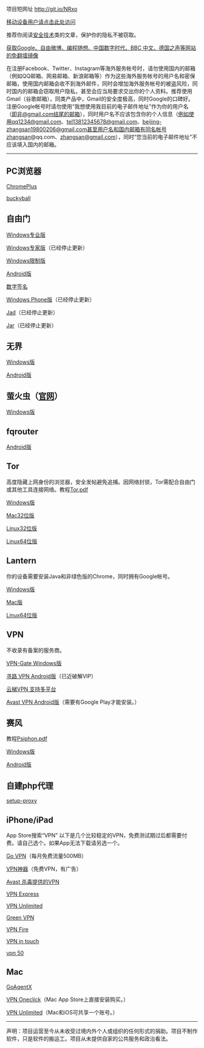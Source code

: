 项目短网址 http://git.io/NRxo

<a href="https://github.com/fqtool/wiki/blob/master/README.md">移动设备用户请点击此处访问</a>

推荐你阅读<a href="https://github.com/fqtool/wiki/blob/master/Recommend.md" target="_blank">安全技术</a>类的文章，保护你的隐私不被窃取。

<a href="https://github.com/greatfire/wiki" target="_blank">获取Google、自由微博、编程随想、中国数字时代、BBC 中文、德国之声等网站的免翻墙镜像</a>

在注册Facebook、Twitter、Instagram等海外服务帐号时，请勿使用国内的邮箱（例如QQ邮箱、网易邮箱、新浪邮箱等）作为这些海外服务帐号的用户名和密保邮箱，使用国内邮箱会收不到海外邮件，同时会增加海外服务帐号的被盗风险，同时国内的邮箱会窃取用户隐私，甚至会应当局要求交出你的个人资料。推荐使用Gmail（谷歌邮箱），同类产品中，Gmail的安全度极高，同时Google的口碑好。注册Google帐号时请勿使用“我想使用我目前的电子邮件地址”作为你的用户名（即非@gmail.com结尾的邮箱），同时用户名不应该包含你的个人信息（例如使用qq1234@gmail.com、tel13812345678@gmail.com、beijing-zhangsan19800206@gmail.com甚至用户名和国内邮箱有同名帐号zhangsan@qq.com、zhangsan@gmail.com），同时“您当前的电子邮件地址”不应该填入国内的邮箱。

***

## PC浏览器

<a href="https://github.com/comeforu2012/truth/wiki/ChromePlus" target="_blank">ChromePlus</a>

<a href="https://raw.githubusercontent.com/qtunnel-studio/buckyball/master/buckyball1.0.35.7.exe" target="_blank">buckyball</a>

## 自由门

<a href="https://my.pcloud.com/publink/show?code=XZmLJkZrCXnTlJ0E6YU0kF7cRac9R7tXI87" target="_blank">Windows专业版</a>

<a href="https://my.pcloud.com/publink/show?code=XZMvF7ZOOBs336KbYpVJEvi4l9hjSxiuTdV" target="_blank">Windows专家版</a>（已经停止更新）

<a href="https://my.pcloud.com/publink/show?code=XZhLJkZ4MB3fo32LpBskBPdDl6Gbhup6a8X" target="_blank">Windows限制版</a>

<a href="https://my.pcloud.com/publink/show?code=XZb1WkZctsNxeBWT3j2wHQ4WRQ3uHkVJYWV" target="_blank">Android版</a>

<a href="https://my.pcloud.com/publink/show?code=XZW1WkZKGBwdXWAAKpBLah57ePltfOoJS9y" target="_blank">数字签名</a>

<a href="https://my.pcloud.com/publink/show?code=XZCvF7Z86WemhoB2HJlIPWSMIQFNFLFyo77" target="_blank">Windows Phone版</a>（已经停止更新）

<a href="https://my.pcloud.com/publink/show?code=XZwvF7Zj8kiHvlUpkkkzfHgGvWUxHd3bRB7" target="_blank">Jad</a>（已经停止更新）

<a href="https://my.pcloud.com/publink/show?code=XZKvF7ZHK295udlBC7Y3x5rGLnIDHysHzkV" target="_blank">Jar</a>（已经停止更新）

## 无界

<a href="https://my.pcloud.com/publink/show?code=XZDyr7Zekhkc7lzRK0Frj74IoKN9YKGak0k" target="_blank">Windows版</a>

<a href="https://my.pcloud.com/publink/show?code=XZn1WkZoSPthQkdBIu4bbrorabvopuRUnpy" target="_blank">Android版</a>

## 萤火虫（<a href="https://github.com/yinghuocho/firefly-proxy" target="_blank">官网</a>）

<a href="https://my.pcloud.com/publink/show?code=XZHtkkZAq8RHsq2HjywwIncz2xc0zP0iloV" target="_blank">Windows版</a>

## fqrouter

<a href="https://my.pcloud.com/publink/show?code=XZAL67ZCcJKBOA0owbsMiRK6GHgwuwbBagy" target="_blank">Android版</a>

## Tor

高度隐藏上网身份的浏览器，安全发帖避免追捕。因网络封锁，Tor需配合自由门或其他工具连接网络。教程<a href="https://my.pcloud.com/publink/show?code=XZWrF7ZsBRC3YRAfi5e4dXAczHThYS7VPXy" target="_blank">Tor.pdf</a>

<a href="https://my.pcloud.com/publink/show?code=XZmV8kZ8l67OwcfzCSg7G3LKNgTMJmLjYvk" target="_blank">Windows版</a>

<a href="https://my.pcloud.com/publink/show?code=XZSV8kZFR5bv0HtVUQgVLVvSFEWOLnxhdRk" target="_blank">Mac32位版</a>

<a href="https://my.pcloud.com/publink/show?code=XZjV8kZhRCw7JrzkpzhojQrfjMGV0crh68X" target="_blank">Linux32位版</a>

<a href="https://my.pcloud.com/publink/show?code=XZfV8kZukBe5DFpyum7m8IO8U0l9kd8xb67" target="_blank">Linux64位版</a>

## Lantern

你的设备需要安装Java和非绿色版的Chrome，同时拥有Google帐号。

<a href="https://my.pcloud.com/publink/show?code=XZN1WkZbVCqFBfmF38mPrr3C8UU0p0XBj3y" target="_blank">Windows版</a>

<a href="https://my.pcloud.com/publink/show?code=XZa1WkZLFBFQDUAAC4TxTjgrvbr9zESJz5X" target="_blank">Mac版</a>

<a href="https://my.pcloud.com/publink/show?code=XZG1WkZBtG1C8fmJcbnDQbUMGs13myJxF4k" target="_blank">Linux64位版</a>

## VPN

不收录有备案的服务商。

<a href="https://my.pcloud.com/publink/show?code=XZkeWkZuol8UQzhLBSlQW09DBzJML3Lg117" target="_blank">VPN-Gate Windows版</a>

<a href="https://my.pcloud.com/publink/show?code=XZXknkZmtfLsVlNV0HBnqlEJBtJF8s03ANV" target="_blank">寻路 VPN Android版</a>（已近破解VIP）

<a href="https://www.ytvpn.com/" target="_blank">云梯VPN 支持多平台</a>

<a href="https://play.google.com/store/apps/details?id=com.avast.android.vpn" target="_blank">Avast VPN Android版</a>（需要有Google Play才能安装。）

## 赛风

教程<a href="https://my.pcloud.com/publink/show?code=XZfrF7ZWjLQ41xTNMud73yMYzlgpuDTA2ek" target="_blank">Psiphon.pdf</a>

<a href="https://my.pcloud.com/publink/show?code=XZd1WkZgaEpcu3IzCkRCGJMmmHjgSc48BWV" target="_blank">Windows版</a>

<a href="https://my.pcloud.com/publink/show?code=XZt1WkZ6yOGgXhrFXBKuE5a4uja14EBVAJy" target="_blank">Android版</a>

## 自建php代理

<a href="https://my.pcloud.com/publink/show?code=XZ0iF7Z94QjTxlDL5mMn6EiO3vbeLneIKcX" target="_blank">setup-proxy</a>

## iPhone/iPad

App Store搜索“VPN” 以下是几个比较稳定的VPN，免费测试期过后都需要付费。请自己选个。如果App无法下载请另选一个。

<a href="https://itunes.apple.com/cn/app/id839446736" target="_blank">Go VPN</a>（每月免费流量500MB）

<a href="https://itunes.apple.com/cn/app/vpn-shen-qi/id823288801" target="_blank">VPN神器</a>（免费VPN，有广告）

<a href="https://itunes.apple.com/cn/app/secureline-vpn-wifi-security/id793096595?mt=8" target="_blank">Avast 杀毒提供的VPN</a>

<a href="https://itunes.apple.com/cn/app/vpn-express-best-mobile-vpn/id375584677" target="_blank">VPN Express</a>

<a href="https://itunes.apple.com/cn/app/vpn-unlimited-jia-mi-quan/id694633015?mt=8" target="_blank">VPN Unlimited</a>

<a href="https://itunes.apple.com/cn/app/greenvpn-green-wang-luo-jia/id629880524" target="_blank">Green VPN</a>

<a href="https://itunes.apple.com/cn/app/vpn-fire-for-iphone-ipad-protect/id432531914" target="_blank">VPN Fire</a>

<a href="https://itunes.apple.com/cn/app/vpn-in-touch-for-iphone-ipad/id464241430" target="_blank">VPN in touch</a>

<a href="https://itunes.apple.com/cn/app/vpn50-smooth-video-fastest/id795769885" target="_blank">vpn 50</a>

## Mac

<a href="https://my.pcloud.com/publink/show?code=XZxyu7ZzKInKj9FsLuvyfryaiLWL5zSvXx7" target="_blank">GoAgentX</a>

<a href="https://itunes.apple.com/cn/app/vpnoneclick-pro/id490409145?mt=12" target="_blank">VPN Oneclick</a>（Mac App Store上直接安装购买。）

<a href="https://itunes.apple.com/cn/app/vpn-unlimited-simple-secure/id727593140?ls=1&mt=12" target="_blank">VPN Unlimited</a>（Mac和iOS可共享一个账号。）

***

声明：项目运营至今从未收受过境内外个人或组织的任何形式的捐助。项目不制作软件，只是软件的搬运工。项目从未提供自家的公共服务和政治看法。
